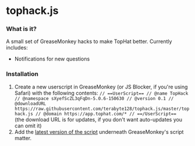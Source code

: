 # tophack.js

### What is it?

A small set of GreaseMonkey hacks to make TopHat better. Currently includes:
- Notifications for new questions

### Installation
1. Create a new userscript in GreaseMonkey (or JS Blocker, if you're using Safari) with the following contents:
``// ==UserScript==
// @name TopHack
// @namespace sXyefScZL3qFqDn-5.0.6-150630
// @version 0.1
// @downloadURL https://raw.githubusercontent.com/terabyte128/tophack.js/master/tophack.js
// @domain https://app.tophat.com/*
// ==/UserScript==
``
(the download URL is for updates, if you don't want auto-updates you can omit it)
2. Add the [latest version of the script](https://raw.githubusercontent.com/terabyte128/tophack.js/master/tophack.js) underneath GreaseMonkey's script matter.
